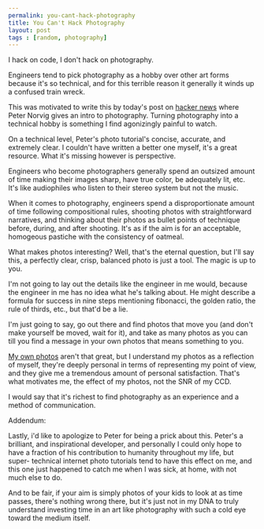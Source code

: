 ```yaml
---
permalink: you-cant-hack-photography
title: You Can't Hack Photography
layout: post
tags : [random, photography]
---
```





I hack on code, I don't hack on photography.

Engineers tend to pick photography as a hobby over other art forms because
it's so technical, and for this terrible reason it generally it winds up a
confused train wreck.

This was motivated to write this by today's
post on
[hacker
news](http://news.ycombinator.com/item?id=3279775) where
Peter Norvig gives an intro to photography. Turning photography into a
technical hobby is something I find agonizingly painful to watch.

On a technical level, Peter's photo tutorial's concise, accurate, and
extremely clear. I couldn't have written a better one myself, it's a great
resource. What it's missing however is perspective.

Engineers who become photographers generally spend an outsized amount of time
making their images sharp, have true color, be adequately lit, etc. It's like
audiophiles who listen to their stereo system but not the music.

When it comes to photography, engineers spend a disproportionate amount of
time following compositional rules, shooting photos with straightforward
narratives, and thinking about their photos as bullet points of technique
before, during, and after shooting. It's as if the aim is for an acceptable,
homogeous pastiche with the consistency of oatmeal.

What makes photos interesting? Well, that's the eternal question, but I'll say
this, a perfectly clear, crisp, balanced photo is just a tool. The magic is up
to you.

I'm not going to lay out the details like the engineer in me would, because
the engineer in me has no idea what he's talking about. He might describe a
formula for success in nine steps mentioning fibonacci, the golden ratio, the
rule of thirds, etc., but that'd be a lie.

I'm just going to say, go out there and find photos that move you (and don't
make yourself be moved, wait for it), and take as many photos as you can till
you find a message in your own photos that means something to you.

[My own photos](http://www.andrewvc.com) aren't that great, but I understand
my photos as a reflection of myself, they're deeply personal in terms of
representing my point of view, and they give me a tremendous amount of
personal satisfaction. That's what motivates me, the effect of my photos, not
the SNR of my CCD.

I would say that it's richest to find photography as an experience and a
method of communication.

Addendum:

Lastly, i'd like to apologize to Peter for being a prick about this. Peter's a
brilliant, and inspirational developer, and personally I could only hope to
have a fraction of his contribution to humanity throughout my life, but super-
technical internet photo tutorials tend to have this effect on me, and this
one just happened to catch me when I was sick, at home, with not much else to
do.

And to be fair, if your aim is simply photos of your kids to look at as time
passes, there's nothing wrong there, but it's just not in my DNA to truly
understand investing time in an art like photography with such a cold eye
toward the medium itself.

